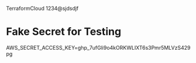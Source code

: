 TerraformCloud 1234@sjdsdjf

# Fake Secret for Testing
AWS_SECRET_ACCESS_KEY=ghp_7ufGli9o4kORKWLIXT6s3Pmr5MLVzS429pg

